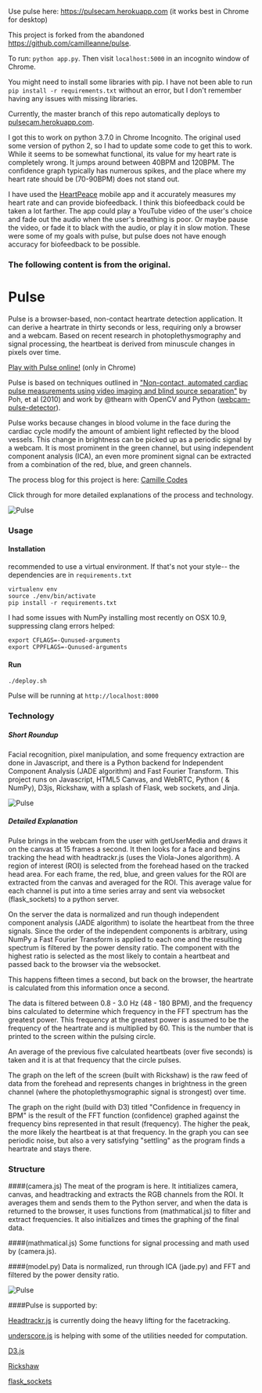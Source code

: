 Use pulse here: https://pulsecam.herokuapp.com (it works best in Chrome for desktop)

This project is forked from the abandoned https://github.com/camilleanne/pulse.

To run: `python app.py`.  Then visit `localhost:5000` in an incognito window of Chrome.

You might need to install some libraries with pip.  I have not been able to run `pip install -r requirements.txt` without an error, but I don't remember having any issues with missing libraries.

Currently, the master branch of this repo automatically deploys to [pulsecam.herokuapp.com](https://pulsecam.herokuapp.com).

I got this to work on python 3.7.0 in Chrome Incognito.  The original used some version of python 2, so I had to update some code to get this to work.  While it seems to be somewhat functional, its value for my heart rate is completely wrong.  It jumps around between 40BPM and 120BPM.  The confidence graph typically has numerous spikes, and the place where my heart rate should be (70-90BPM) does not stand out.  

I have used the [HeartPeace](https://heartpeace.app/) mobile app and it accurately measures my heart rate and can provide biofeedback.  I think this biofeedback could be taken a lot farther.  The app could play a YouTube video of the user's choice and fade out the audio when the user's breathing is poor.  Or maybe pause the video, or fade it to black with the audio, or play it in slow motion.  These were some of my goals with pulse, but pulse does not have enough accuracy for biofeedback to be possible.


### The following content is from the original.

Pulse
===========

Pulse is a browser-based, non-contact heartrate detection application. It can derive a heartrate in thirty seconds or less, requiring only a browser and a webcam. Based on recent research in photoplethysmography and signal processing, the heartbeat is derived from minuscule changes in pixels over time.

[Play with Pulse online!](http://pulsation.herokuapp.com) (only in Chrome)
 
Pulse is based on techniques outlined in ["Non-contact, automated cardiac pulse measurements using video imaging and blind source separation"](http://www.opticsinfobase.org/oe/abstract.cfm?uri=oe-18-10-10762) by Poh, et al (2010) and work by @thearn with OpenCV and Python ([webcam-pulse-detector](https://github.com/thearn/webcam-pulse-detector)).

Pulse works because changes in blood volume in the face during the cardiac cycle modify the amount of ambient light reflected by the blood vessels. This change in brightness can be picked up as a periodic signal by a webcam. It is most prominent in the green channel, but using independent component analysis (ICA), an even more prominent signal can be extracted from a combination of the red, blue, and green channels.

The process blog for this project is here: [Camille Codes](http://camillecodes.tumblr.com)

Click through for more detailed explanations of the process and technology.

![Pulse](https://raw.github.com/camilleanne/biofeedback/master/resources/screenshot_splash.png)

### Usage

#### Installation
recommended to use a virtual environment. If that's not your style-- the dependencies are in `requirements.txt`

```
virtualenv env
source ./env/bin/activate
pip install -r requirements.txt
```

I had some issues with NumPy installing most recently on OSX 10.9, suppressing clang errors helped:

```
export CFLAGS=-Qunused-arguments
export CPPFLAGS=-Qunused-arguments
```

#### Run
```
./deploy.sh
```

Pulse will be running at `http://localhost:8000`

### Technology

##### Short Roundup

Facial recognition, pixel manipulation, and some frequency extraction are done in Javascript, and there is a Python backend for Independent Component Analysis (JADE algorithm) and Fast Fourier Transform. This project runs on Javascript, HTML5 Canvas, and WebRTC, Python ( & NumPy), D3js, Rickshaw, with a splash of Flask, web sockets, and Jinja.

![Pulse](https://raw.github.com/camilleanne/biofeedback/master/resources/screenshot_min1.png)


##### Detailed Explanation

Pulse brings in the webcam from the user with getUserMedia and draws it on the canvas at 15 frames a second. It then looks for a face and begins tracking the head with headtrackr.js (uses the Viola-Jones algorithm). A region of interest (ROI) is selected from the forehead hased on the tracked head area. For each frame, the red, blue, and green values for the ROI are extracted from the canvas and averaged for the ROI. This average value for each channel is put into a time series array and sent via websocket (flask_sockets) to a python server. 

On the server the data is normalized and run though independent component analysis (JADE algorithm) to isolate the heartbeat from the three signals. Since the order of the independent components is arbitrary, using NumPy a Fast Fourier Transform is applied to each one and the resulting spectrum is filtered by the power density ratio. The component with the highest ratio is selected as the most likely to contain a heartbeat and passed back to the browser via the websocket.

This happens fifteen times a second, but back on the browser, the heartrate is calculated from this information once a second.

The data is filtered between 0.8 - 3.0 Hz (48 - 180 BPM), and the frequency bins calculated to determine which frequency in the FFT spectrum has the greatest power. This frequency at the greatest power is assumed to be the frequency of the heartrate and is multiplied by 60. This is the number that is printed to the screen within the pulsing circle.

An average of the previous five calculated heartbeats (over five seconds) is taken and it is at that frequency that the circle pulses.

The graph on the left of the screen (built with Rickshaw) is the raw feed of data from the forehead and represents changes in brightness in the green channel (where the photoplethysmographic signal is strongest) over time.

The graph on the right (build with D3) titled "Confidence in frequency in BPM" is the result of the FFT function (confidence) graphed against the frequency bins represented in that result (frequency). The higher the peak, the more likely the heartbeat is at that frequency. In the graph you can see periodic noise, but also a very satisfying "settling" as the program finds a heartrate and stays there.

### Structure
####(camera.js)
The meat of the program is here. It intitializes camera, canvas, and headtracking and extracts the RGB channels from the ROI. It averages them and sends them to the Python server, and when the data is returned to the browser, it uses functions from (mathmatical.js) to filter and extract frequencies. It also initializes and times the graphing of the final data.

####(mathmatical.js)
Some functions for signal processing and math used by (camera.js).

####(model.py)
Data is normalized, run through ICA (jade.py) and FFT and filtered by the power density ratio.


![Pulse](https://raw.github.com/camilleanne/biofeedback/master/resources/screenshot_info3.png)


####Pulse is supported by:

[Headtrackr.js](https://github.com/auduno/headtrackr/) is currently doing the heavy lifting for the facetracking.

[underscore.js](https://github.com/jashkenas/underscore) is helping with some of the utilities needed for computation.

[D3.js](https://d3js.org)

[Rickshaw](https://github.com/shutterstock/rickshaw)

[flask_sockets](https://github.com/kennethreitz/flask-sockets)
